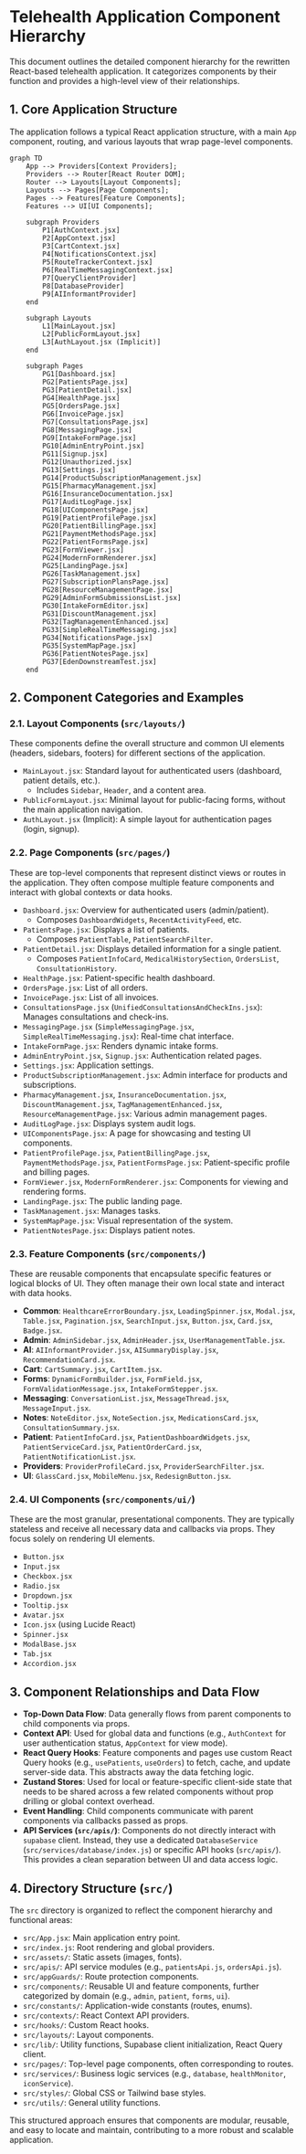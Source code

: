 # Telehealth Application Component Hierarchy

This document outlines the detailed component hierarchy for the rewritten React-based telehealth application. It categorizes components by their function and provides a high-level view of their relationships.

## 1. Core Application Structure

The application follows a typical React application structure, with a main `App` component, routing, and various layouts that wrap page-level components.

```mermaid
graph TD
    App --> Providers[Context Providers];
    Providers --> Router[React Router DOM];
    Router --> Layouts[Layout Components];
    Layouts --> Pages[Page Components];
    Pages --> Features[Feature Components];
    Features --> UI[UI Components];

    subgraph Providers
        P1[AuthContext.jsx]
        P2[AppContext.jsx]
        P3[CartContext.jsx]
        P4[NotificationsContext.jsx]
        P5[RouteTrackerContext.jsx]
        P6[RealTimeMessagingContext.jsx]
        P7[QueryClientProvider]
        P8[DatabaseProvider]
        P9[AIInformantProvider]
    end

    subgraph Layouts
        L1[MainLayout.jsx]
        L2[PublicFormLayout.jsx]
        L3[AuthLayout.jsx (Implicit)]
    end

    subgraph Pages
        PG1[Dashboard.jsx]
        PG2[PatientsPage.jsx]
        PG3[PatientDetail.jsx]
        PG4[HealthPage.jsx]
        PG5[OrdersPage.jsx]
        PG6[InvoicePage.jsx]
        PG7[ConsultationsPage.jsx]
        PG8[MessagingPage.jsx]
        PG9[IntakeFormPage.jsx]
        PG10[AdminEntryPoint.jsx]
        PG11[Signup.jsx]
        PG12[Unauthorized.jsx]
        PG13[Settings.jsx]
        PG14[ProductSubscriptionManagement.jsx]
        PG15[PharmacyManagement.jsx]
        PG16[InsuranceDocumentation.jsx]
        PG17[AuditLogPage.jsx]
        PG18[UIComponentsPage.jsx]
        PG19[PatientProfilePage.jsx]
        PG20[PatientBillingPage.jsx]
        PG21[PaymentMethodsPage.jsx]
        PG22[PatientFormsPage.jsx]
        PG23[FormViewer.jsx]
        PG24[ModernFormRenderer.jsx]
        PG25[LandingPage.jsx]
        PG26[TaskManagement.jsx]
        PG27[SubscriptionPlansPage.jsx]
        PG28[ResourceManagementPage.jsx]
        PG29[AdminFormSubmissionsList.jsx]
        PG30[IntakeFormEditor.jsx]
        PG31[DiscountManagement.jsx]
        PG32[TagManagementEnhanced.jsx]
        PG33[SimpleRealTimeMessaging.jsx]
        PG34[NotificationsPage.jsx]
        PG35[SystemMapPage.jsx]
        PG36[PatientNotesPage.jsx]
        PG37[EdenDownstreamTest.jsx]
    end
```

## 2. Component Categories and Examples

### 2.1. Layout Components (`src/layouts/`)

These components define the overall structure and common UI elements (headers, sidebars, footers) for different sections of the application.

*   `MainLayout.jsx`: Standard layout for authenticated users (dashboard, patient details, etc.).
    *   Includes `Sidebar`, `Header`, and a content area.
*   `PublicFormLayout.jsx`: Minimal layout for public-facing forms, without the main application navigation.
*   `AuthLayout.jsx` (Implicit): A simple layout for authentication pages (login, signup).

### 2.2. Page Components (`src/pages/`)

These are top-level components that represent distinct views or routes in the application. They often compose multiple feature components and interact with global contexts or data hooks.

*   `Dashboard.jsx`: Overview for authenticated users (admin/patient).
    *   Composes `DashboardWidgets`, `RecentActivityFeed`, etc.
*   `PatientsPage.jsx`: Displays a list of patients.
    *   Composes `PatientTable`, `PatientSearchFilter`.
*   `PatientDetail.jsx`: Displays detailed information for a single patient.
    *   Composes `PatientInfoCard`, `MedicalHistorySection`, `OrdersList`, `ConsultationHistory`.
*   `HealthPage.jsx`: Patient-specific health dashboard.
*   `OrdersPage.jsx`: List of all orders.
*   `InvoicePage.jsx`: List of all invoices.
*   `ConsultationsPage.jsx` (`UnifiedConsultationsAndCheckIns.jsx`): Manages consultations and check-ins.
*   `MessagingPage.jsx` (`SimpleMessagingPage.jsx`, `SimpleRealTimeMessaging.jsx`): Real-time chat interface.
*   `IntakeFormPage.jsx`: Renders dynamic intake forms.
*   `AdminEntryPoint.jsx`, `Signup.jsx`: Authentication related pages.
*   `Settings.jsx`: Application settings.
*   `ProductSubscriptionManagement.jsx`: Admin interface for products and subscriptions.
*   `PharmacyManagement.jsx`, `InsuranceDocumentation.jsx`, `DiscountManagement.jsx`, `TagManagementEnhanced.jsx`, `ResourceManagementPage.jsx`: Various admin management pages.
*   `AuditLogPage.jsx`: Displays system audit logs.
*   `UIComponentsPage.jsx`: A page for showcasing and testing UI components.
*   `PatientProfilePage.jsx`, `PatientBillingPage.jsx`, `PaymentMethodsPage.jsx`, `PatientFormsPage.jsx`: Patient-specific profile and billing pages.
*   `FormViewer.jsx`, `ModernFormRenderer.jsx`: Components for viewing and rendering forms.
*   `LandingPage.jsx`: The public landing page.
*   `TaskManagement.jsx`: Manages tasks.
*   `SystemMapPage.jsx`: Visual representation of the system.
*   `PatientNotesPage.jsx`: Displays patient notes.

### 2.3. Feature Components (`src/components/`)

These are reusable components that encapsulate specific features or logical blocks of UI. They often manage their own local state and interact with data hooks.

*   **Common**: `HealthcareErrorBoundary.jsx`, `LoadingSpinner.jsx`, `Modal.jsx`, `Table.jsx`, `Pagination.jsx`, `SearchInput.jsx`, `Button.jsx`, `Card.jsx`, `Badge.jsx`.
*   **Admin**: `AdminSidebar.jsx`, `AdminHeader.jsx`, `UserManagementTable.jsx`.
*   **AI**: `AIInformantProvider.jsx`, `AISummaryDisplay.jsx`, `RecommendationCard.jsx`.
*   **Cart**: `CartSummary.jsx`, `CartItem.jsx`.
*   **Forms**: `DynamicFormBuilder.jsx`, `FormField.jsx`, `FormValidationMessage.jsx`, `IntakeFormStepper.jsx`.
*   **Messaging**: `ConversationList.jsx`, `MessageThread.jsx`, `MessageInput.jsx`.
*   **Notes**: `NoteEditor.jsx`, `NoteSection.jsx`, `MedicationsCard.jsx`, `ConsultationSummary.jsx`.
*   **Patient**: `PatientInfoCard.jsx`, `PatientDashboardWidgets.jsx`, `PatientServiceCard.jsx`, `PatientOrderCard.jsx`, `PatientNotificationList.jsx`.
*   **Providers**: `ProviderProfileCard.jsx`, `ProviderSearchFilter.jsx`.
*   **UI**: `GlassCard.jsx`, `MobileMenu.jsx`, `RedesignButton.jsx`.

### 2.4. UI Components (`src/components/ui/`)

These are the most granular, presentational components. They are typically stateless and receive all necessary data and callbacks via props. They focus solely on rendering UI elements.

*   `Button.jsx`
*   `Input.jsx`
*   `Checkbox.jsx`
*   `Radio.jsx`
*   `Dropdown.jsx`
*   `Tooltip.jsx`
*   `Avatar.jsx`
*   `Icon.jsx` (using Lucide React)
*   `Spinner.jsx`
*   `ModalBase.jsx`
*   `Tab.jsx`
*   `Accordion.jsx`

## 3. Component Relationships and Data Flow

*   **Top-Down Data Flow**: Data generally flows from parent components to child components via props.
*   **Context API**: Used for global data and functions (e.g., `AuthContext` for user authentication status, `AppContext` for view mode).
*   **React Query Hooks**: Feature components and pages use custom React Query hooks (e.g., `usePatients`, `useOrders`) to fetch, cache, and update server-side data. This abstracts away the data fetching logic.
*   **Zustand Stores**: Used for local or feature-specific client-side state that needs to be shared across a few related components without prop drilling or global context overhead.
*   **Event Handling**: Child components communicate with parent components via callbacks passed as props.
*   **API Services (`src/apis/`)**: Components do not directly interact with `supabase` client. Instead, they use a dedicated `DatabaseService` (`src/services/database/index.js`) or specific API hooks (`src/apis/`). This provides a clean separation between UI and data access logic.

## 4. Directory Structure (`src/`)

The `src` directory is organized to reflect the component hierarchy and functional areas:

*   `src/App.jsx`: Main application entry point.
*   `src/index.js`: Root rendering and global providers.
*   `src/assets/`: Static assets (images, fonts).
*   `src/apis/`: API service modules (e.g., `patientsApi.js`, `ordersApi.js`).
*   `src/appGuards/`: Route protection components.
*   `src/components/`: Reusable UI and feature components, further categorized by domain (e.g., `admin`, `patient`, `forms`, `ui`).
*   `src/constants/`: Application-wide constants (routes, enums).
*   `src/contexts/`: React Context API providers.
*   `src/hooks/`: Custom React hooks.
*   `src/layouts/`: Layout components.
*   `src/lib/`: Utility functions, Supabase client initialization, React Query client.
*   `src/pages/`: Top-level page components, often corresponding to routes.
*   `src/services/`: Business logic services (e.g., `database`, `healthMonitor`, `iconService`).
*   `src/styles/`: Global CSS or Tailwind base styles.
*   `src/utils/`: General utility functions.

This structured approach ensures that components are modular, reusable, and easy to locate and maintain, contributing to a more robust and scalable application.
